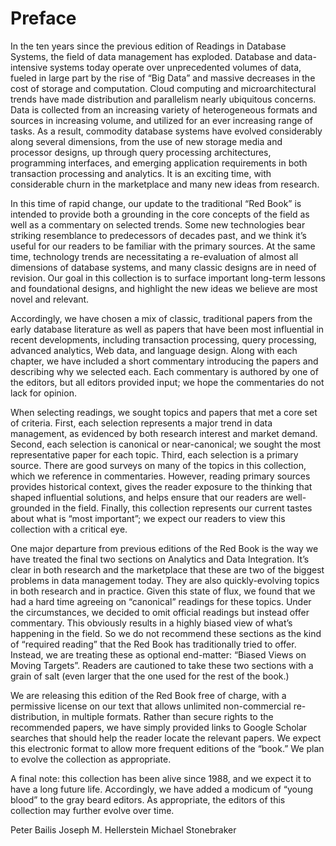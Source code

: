 # Preface

In the ten years since the previous edition of Readings in Database Systems, the field of data management has exploded. Database and data-intensive systems today operate over unprecedented volumes of data, fueled in large part by the rise of “Big Data” and massive decreases in the cost of storage and computation. Cloud computing and microarchitectural trends have made distribution and parallelism nearly ubiquitous concerns. Data is collected from an increasing variety of heterogeneous formats and sources in increasing volume, and utilized for an ever increasing range of tasks. As a result, commodity database systems have evolved considerably along several dimensions, from the use of new storage media and processor designs, up through query processing architectures, programming interfaces, and emerging application requirements in both transaction processing and analytics. It is an exciting time, with considerable churn in the marketplace and many new ideas from research.

In this time of rapid change, our update to the traditional “Red Book” is intended to provide both a grounding in the core concepts of the field as well as a commentary on selected trends. Some new technologies bear striking resemblance to predecessors of decades past, and we think it’s useful for our readers to be familiar with the primary sources. At the same time, technology trends are necessitating a re-evaluation of almost all dimensions of database systems, and many classic designs are in need of revision. Our goal in this collection is to surface important long-term lessons and foundational designs, and highlight the new ideas we believe are most novel and relevant.

Accordingly, we have chosen a mix of classic, traditional papers from the early database literature as well as papers that have been most influential in recent developments, including transaction processing, query processing, advanced analytics, Web data, and language design. Along with each chapter, we have included a short commentary introducing the papers and describing why we selected each. Each commentary is authored by one of the editors, but all editors provided input; we hope the commentaries do not lack for opinion.

When selecting readings, we sought topics and papers that met a core set of criteria. First, each selection represents a major trend in data management, as evidenced by both research interest and market demand. Second, each selection is canonical or near-canonical; we sought the most representative paper for each topic. Third, each selection is a primary source. There are good surveys on many of the topics in this collection, which we reference in commentaries. However, reading primary sources provides historical context, gives the reader exposure to the thinking that shaped influential solutions, and helps ensure that our readers are well-grounded in the field. Finally, this collection represents our current tastes about what is “most important”; we expect our readers to view this collection with a critical eye.

One major departure from previous editions of the Red Book is the way we have treated the final two sections on Analytics and Data Integration. It’s clear in both research and the marketplace that these are two of the biggest problems in data management today. They are also quickly-evolving topics in both research and in practice. Given this state of flux, we found that we had a hard time agreeing on “canonical” readings for these topics. Under the circumstances, we decided to omit official readings but instead offer commentary. This obviously results in a highly biased view of what’s happening in the field. So we do not recommend these sections as the kind of “required reading” that the Red Book has traditionally tried to offer. Instead, we are treating these as optional end-matter: “Biased Views on Moving Targets”. Readers are cautioned to take these two sections with a grain of salt (even larger that the one used for the rest of the book.)

We are releasing this edition of the Red Book free of charge, with a permissive license on our text that allows unlimited non-commercial re-distribution, in multiple formats. Rather than secure rights to the recommended papers, we have simply provided links to Google Scholar searches that should help the reader locate the relevant papers. We expect this electronic format to allow more frequent editions of the “book.” We plan to evolve the collection as appropriate.

A final note: this collection has been alive since 1988, and we expect it to have a long future life. Accordingly, we have added a modicum of “young blood” to the gray beard editors. As appropriate, the editors of this collection may further evolve over time.

Peter Bailis
Joseph M. Hellerstein
Michael Stonebraker